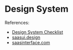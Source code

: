 # Design System

References:

- [Design System Checklist](https://designsystemchecklist.com)
- [saasui.design](https://saasui.design)
- [saasinterface.com](https://saasinterface.com)
